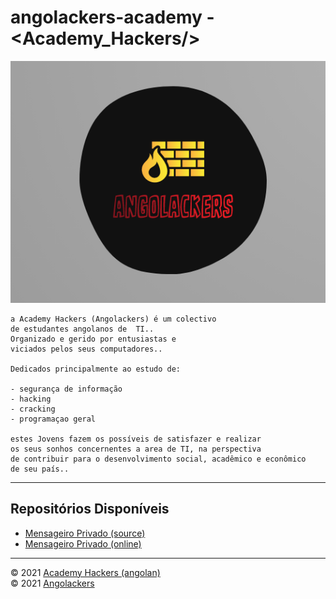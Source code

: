 # angolackers-academy - &lt;Academy_Hackers/&gt;
![logo-angolackers](04.png)

    a Academy Hackers (Angolackers) é um colectivo
    de estudantes angolanos de  TI..
    Organizado e gerido por entusiastas e
    viciados pelos seus computadores..
    
    Dedicados principalmente ao estudo de:
    
    - segurança de informação
    - hacking
    - cracking
    - programaçao geral
    
    estes Jovens fazem os possíveis de satisfazer e realizar
    os seus sonhos concernentes a area de TI, na perspectiva
    de contribuir para o desenvolvimento social, acadêmico e econômico
    de seu país..

---
## Repositórios Disponíveis

- [Mensageiro Privado (source)](/msg)
- [Mensageiro Privado (online)](https://angolackers-academy.github.io/msg)

---

&copy; 2021 [Academy Hackers (angolan)](#) \
&copy; 2021 [Angolackers](#)
